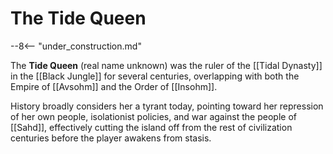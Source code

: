 # The Tide Queen

--8<-- "under_construction.md"

The **Tide Queen** (real name unknown) was the ruler of the [[Tidal Dynasty]] in the [[Black Jungle]] for several centuries, overlapping with both the Empire of [[Avsohm]] and the Order of [[Insohm]]. 

History broadly considers her a tyrant today, pointing toward her repression of her own people, isolationist policies, and war against the people of [[Sahd]], effectively cutting the island off from the rest of civilization centuries before the player awakens from stasis.